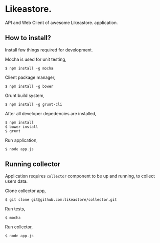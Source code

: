 # Likeastore.

API and Web Client of awesome Likeastore. application.

## How to install?

Install few things required for development.

Mocha is used for unit testing,

```
$ npm install -g mocha
```

Client package manager,

```
$ npm install -g bower
```

Grunt build system,

```
$ npm install -g grunt-cli
```

After all developer depedencies are installed,

```
$ npm install
$ bower install
$ grunt
```

Run application,

```
$ node app.js
```

## Running collector

Application requires `collector` component to be up and running, to collect users data.

Clone collector app,

```
$ git clone git@github.com:likeastore/collector.git
```

Run tests,

```
$ mocha
```

Run collector,

```
$ node app.js
```